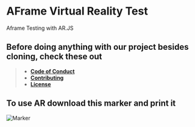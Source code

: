 # AFrame Virtual Reality Test
Aframe Testing with AR.JS

## Before doing anything with our project besides cloning, check these out
> - [**Code of Conduct**](CODE_OF_CONDUCT.md)
> - [**Contributing**](CONTRIBUTING.md)
> - [**License**](LICENSE.md)

## To use AR download this marker and print it
![Marker](marker/pattern-doom.png)
